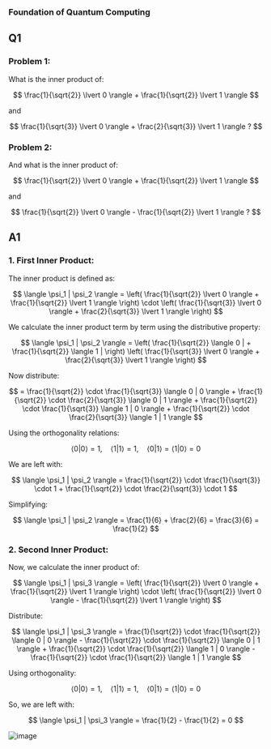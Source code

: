 ### Foundation of Quantum Computing

## Q1

### Problem 1:
What is the inner product of:

$$
\frac{1}{\sqrt{2}} \lvert 0 \rangle + \frac{1}{\sqrt{2}} \lvert 1 \rangle
$$

and

$$
\frac{1}{\sqrt{3}} \lvert 0 \rangle + \frac{2}{\sqrt{3}} \lvert 1 \rangle ?
$$

### Problem 2:
And what is the inner product of:

$$
\frac{1}{\sqrt{2}} \lvert 0 \rangle + \frac{1}{\sqrt{2}} \lvert 1 \rangle
$$

and

$$
\frac{1}{\sqrt{2}} \lvert 0 \rangle - \frac{1}{\sqrt{2}} \lvert 1 \rangle ?
$$

## A1

### 1. First Inner Product:

The inner product is defined as:

$$
\langle \psi_1 | \psi_2 \rangle = \left( \frac{1}{\sqrt{2}} \lvert 0 \rangle + \frac{1}{\sqrt{2}} \lvert 1 \rangle \right) \cdot \left( \frac{1}{\sqrt{3}} \lvert 0 \rangle + \frac{2}{\sqrt{3}} \lvert 1 \rangle \right)
$$

We calculate the inner product term by term using the distributive property:

$$
\langle \psi_1 | \psi_2 \rangle = \left( \frac{1}{\sqrt{2}} \langle 0 | + \frac{1}{\sqrt{2}} \langle 1 | \right) \left( \frac{1}{\sqrt{3}} \lvert 0 \rangle + \frac{2}{\sqrt{3}} \lvert 1 \rangle \right)
$$

Now distribute:

$$
= \frac{1}{\sqrt{2}} \cdot \frac{1}{\sqrt{3}} \langle 0 | 0 \rangle + \frac{1}{\sqrt{2}} \cdot \frac{2}{\sqrt{3}} \langle 0 | 1 \rangle + \frac{1}{\sqrt{2}} \cdot \frac{1}{\sqrt{3}} \langle 1 | 0 \rangle + \frac{1}{\sqrt{2}} \cdot \frac{2}{\sqrt{3}} \langle 1 | 1 \rangle
$$

Using the orthogonality relations:

$$
\langle 0 | 0 \rangle = 1, \quad \langle 1 | 1 \rangle = 1, \quad \langle 0 | 1 \rangle = \langle 1 | 0 \rangle = 0
$$

We are left with:

$$
\langle \psi_1 | \psi_2 \rangle = \frac{1}{\sqrt{2}} \cdot \frac{1}{\sqrt{3}} \cdot 1 + \frac{1}{\sqrt{2}} \cdot \frac{2}{\sqrt{3}} \cdot 1
$$

Simplifying:

$$
\langle \psi_1 | \psi_2 \rangle = \frac{1}{6} + \frac{2}{6} = \frac{3}{6} = \frac{1}{2}
$$

### 2. Second Inner Product:

Now, we calculate the inner product of:

$$
\langle \psi_1 | \psi_3 \rangle = \left( \frac{1}{\sqrt{2}} \lvert 0 \rangle + \frac{1}{\sqrt{2}} \lvert 1 \rangle \right) \cdot \left( \frac{1}{\sqrt{2}} \lvert 0 \rangle - \frac{1}{\sqrt{2}} \lvert 1 \rangle \right)
$$

Distribute:

$$
\langle \psi_1 | \psi_3 \rangle = \frac{1}{\sqrt{2}} \cdot \frac{1}{\sqrt{2}} \langle 0 | 0 \rangle - \frac{1}{\sqrt{2}} \cdot \frac{1}{\sqrt{2}} \langle 0 | 1 \rangle + \frac{1}{\sqrt{2}} \cdot \frac{1}{\sqrt{2}} \langle 1 | 0 \rangle - \frac{1}{\sqrt{2}} \cdot \frac{1}{\sqrt{2}} \langle 1 | 1 \rangle
$$

Using orthogonality:

$$
\langle 0 | 0 \rangle = 1, \quad \langle 1 | 1 \rangle = 1, \quad \langle 0 | 1 \rangle = \langle 1 | 0 \rangle = 0
$$

So, we are left with:

$$
\langle \psi_1 | \psi_3 \rangle = \frac{1}{2} - \frac{1}{2} = 0
$$




![image](https://github.com/user-attachments/assets/c92f934b-1312-42db-b28f-03d793dc17dd)


